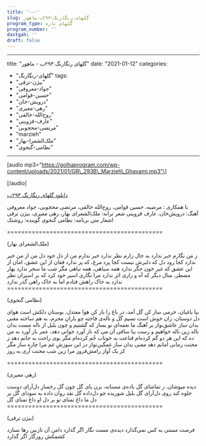 ```yaml
---
title: '---'
slug: گلهای-رنگارنگ-۲۹۳ب-ماهور
program_type: گلهای تازه
program_number: ''
dastgah: ''
draft: false
---
```


---
title: "گلهای رنگارنگ ۲۹۳ب - ماهور"
date: "2021-01-12"
categories: 
  - "گلهای-رنگارنگ"
tags: 
  - "بیژن-ترقی"
  - "جواد-معروفی"
  - "حسین-قوامی"
  - "درویش-خان"
  - "رهی-معیری"
  - "روح‌الله-خالقی"
  - "عارف-قزوینی"
  - "مرتضی-محجوبی"
  - "marzieh"
  - "ملک‌الشعرا-بهار"
  - "نظامی-گنجوی"
---

\[audio mp3="https://golhaprogram.com/wp-content/uploads/2021/01/GR\_293B\_Marzieh\_Ghavami.mp3"\]

\[/audio\]

[دانلود گلهای رنگارنگ ۲۹۳ب](https://golhaprogram.com/wp-content/uploads/2021/01/GR_293B_Marzieh_Ghavami.mp3)

با همکاری : مرضیه، حسین قوامی، روح‌الله خالقی، مرتضی محجوبی، جواد معروفی آهنگ: درویش‌خان، عارف قزوینی شعر ترانه: ملک‌الشعرای بهار، رهی معیری، بیژن ترقی اشعار متن برنامه: نظامی گنجوی گوینده: روشنک

\============================================

(ملک‌الشعرای بهار)

ز من نگارم خبر ندارد به حال زارم نظر ندارد خبر ندارم من از دل خود دل من از من خبر ندارد کجا رود دل که دلبرش نیست کجا پرد مرغ، که پر ندارد فغان از این عشق، امان از این عشق که غیر خون جگر ندارد همه سیاهی، همه تباهی مگر شب ما سحر ندارد بهار مضطر، منال دیگر که آه و زاری اثر ندارد مرا نگاری اسیر خود کرد که بر اسیران نظر ندارد به خاک راهش فتادم اما به خاک راهی گذر ندارد ============================================

(نظامی گنجوی)

بیا باغبان، خرمی ساز کن گل آمد، در باغ را باز کن هوا معتدل، بوستان دلکش است هوای دل دوستان، زان خوش است نسیم گل و ناله‌ی فاخته چو یارانِ محرم، به هم ساخته مغنی بدان ساز عاشق‌نواز بر آهنگ ما نغمه‌ای نو بساز که گشتیم و چون بلبل از ناله مست بدان ناله زین ناله خواهیم و رست بیا ساقی آن می که ناز آورد جوانی دهد، عمر باز آورد به من ده که این هر دو گم کرده‌ام قناعت به خوناب خُم کرده‌ام مگر بوی راحت به جانم دهد ز محنت زمانی امانم دهد مغنی بدان ساز غمگین‌نواز در این سوزشِ غم مرا چاره ساز مگر کز یک آواز رامش‌فروز مرا زین شب محنت آری به روز

\============================================

(رهی معیری)

دیده مپوشان، ز تماشای گل باده‌ی مستانه، بزن پای گل چون گل رخسارِ دل‌آرای دوست جلوه کند روی دل‌آرای گل بلبل شوریده چو دل‌داده گل نقد روان داده به سودای گل بر دل ما داغ تمنای تو بر دل او داغ تمنای گل ============================================

(بیژن ترقی)

فرصت مستی به کس نمی‌گذارد دیده‌ی مست نگار اگر گذارد دامن آن نازنین رها نسازد کشمکش روزگار اگر گذارد
